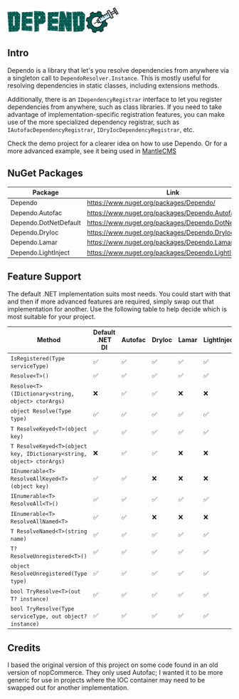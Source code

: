<img src="https://github.com/gordon-matt/Dependo/blob/master/_Misc/Logo.png" alt="Logo" width="250" />

## Intro

Dependo is a library that let's you resolve dependencies from anywhere via a singleton call to `DependoResolver.Instance`. This is mostly useful for resolving dependencies in static classes, including extensions methods.

Additionally, there is an `IDependencyRegistrar` interface to let you register dependencies from anywhere, such as class libraries. If you need to take advantage of implementation-specific registration features, you can make use of the more specialized dependency registrar, such as `IAutofacDependencyRegistrar`, `IDryIocDependencyRegistrar`, etc.

Check the demo project for a clearer idea on how to use Dependo. Or for a more advanced example, see it being used in [MantleCMS](https://github.com/gordon-matt/MantleCMS)

## NuGet Packages

| Package                | Link                                                  |
|------------------------|-------------------------------------------------------|
| Dependo                | https://www.nuget.org/packages/Dependo/               |
| Dependo.Autofac        | https://www.nuget.org/packages/Dependo.Autofac/       |
| Dependo.DotNetDefault  | https://www.nuget.org/packages/Dependo.DotNetDefault/ |
| Dependo.DryIoc         | https://www.nuget.org/packages/Dependo.DryIoc/        |
| Dependo.Lamar          | https://www.nuget.org/packages/Dependo.Lamar/         |
| Dependo.LightInject    | https://www.nuget.org/packages/Dependo.LightInject/   |

## Feature Support

The default .NET implementation suits most needs. You could start with that and then if more advanced features are required, simply swap out that implementation for another. Use the following table to help decide which is most suitable for your project.

| Method                                                                  | Default .NET DI | Autofac | DryIoc | Lamar | LightInject |
|-------------------------------------------------------------------------|------------------|---------|--------|--------|-----------|
| `IsRegistered(Type serviceType)`                                        | ✅               | ✅      | ✅     | ✅     | ✅        |
| `Resolve<T>()`                                                          | ✅               | ✅      | ✅     | ✅     | ✅        |
| `Resolve<T>(IDictionary<string, object> ctorArgs)`                      | ❌               | ✅      | ✅     | ❌     | ❌        |
| `object Resolve(Type type)`                                             | ✅               | ✅      | ✅     | ✅     | ✅        |
| `T ResolveKeyed<T>(object key)`                                         | ✅               | ✅      | ✅     | ✅     | ✅        |
| `T ResolveKeyed<T>(object key, IDictionary<string, object> ctorArgs)`   | ❌               | ✅      | ✅     | ❌     | ❌        |
| `IEnumerable<T> ResolveAllKeyed<T>(object key)`                         | ✅               | ✅      | ❌     | ❌     | ❌        |
| `IEnumerable<T> ResolveAll<T>()`                                        | ✅               | ✅      | ✅     | ✅     | ✅        |
| `IEnumerable<T> ResolveAllNamed<T>`                                     | ✅               | ✅      | ❌     | ❌     | ❌        |
| `T ResolveNamed<T>(string name)`                                        | ✅               | ✅      | ✅     | ✅     | ✅        |
| `T? ResolveUnregistered<T>()`                                           | ✅               | ✅      | ✅     | ✅     | ✅        |
| `object ResolveUnregistered(Type type)`                                 | ✅               | ✅      | ✅     | ✅     | ✅        |
| `bool TryResolve<T>(out T? instance)`                                   | ✅               | ✅      | ✅     | ✅     | ✅        |
| `bool TryResolve(Type serviceType, out object? instance)`               | ✅               | ✅      | ✅     | ✅     | ✅        |

## Credits

I based the original version of this project on some code found in an old version of nopCommerce. They only used Autofac; I wanted it to be more generic for use in projects where the IOC container may need to be swapped out for another implementation.
